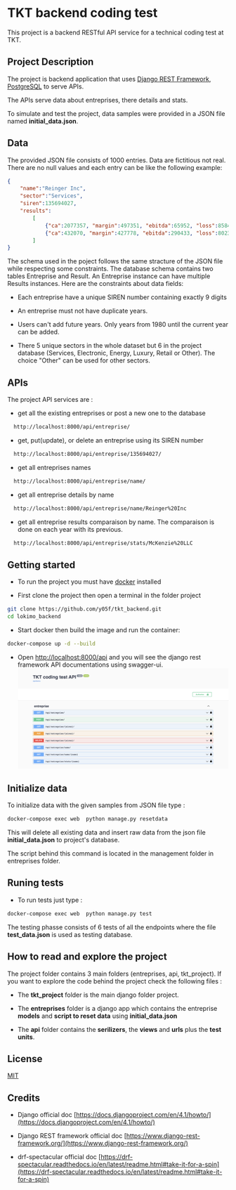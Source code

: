 # TKT backend coding test

This project is a backend RESTful API service for a technical coding test at TKT.

## Project Description

The project is backend application that uses [Django REST Framework](https://www.django-rest-framework.org/), [PostgreSQL](https://www.postgresql.org/) to serve APIs.

The APIs serve data about entreprises, there details and stats.

To simulate and test the project, data samples were provided in a JSON file named **initial_data.json**.

## Data

The provided JSON file consists of 1000 entries. Data are fictitious not real. There are no null values and each entry can be like the following example:

```json
{
    "name":"Reinger Inc",
    "sector":"Services",
    "siren":135694027,
    "results":
        [
            {"ca":2077357, "margin":497351, "ebitda":65952, "loss":858474, "year":2017},
            {"ca":432070, "margin":427778, "ebitda":290433, "loss":8023406, "year":2016}
        ]
}
```

The schema used in the poject follows the same stracture of the JSON file while respecting some constraints. The database schema contains two tables Entreprise and Result. An Entreprise instance can have multiple Results instances.
Here are the constraints about data fields:

  - Each entreprise have a unique SIREN number containing exactly 9 digits

  - An entreprise must not have duplicate years.

  - Users can't add future years. Only years from 1980 until the current year can be added.

  - There 5 unique sectors in the whole dataset but 6 in the project database (Services, Electronic, Energy, Luxury, Retail or Other). The choice "Other" can be used for other sectors.

## APIs

The project API services are :

- get all the existing entreprises or post a new one to the database

```bash
  http://localhost:8000/api/entreprise/  
```

- get, put(update), or delete an entreprise using its SIREN number

```bash
  http://localhost:8000/api/entreprise/135694027/
```

- get all entreprises names

```bash
  http://localhost:8000/api/entreprise/name/
```

- get all entreprise details by name

```bash
  http://localhost:8000/api/entreprise/name/Reinger%20Inc
```


- get all entreprise results comparaison by name. The comparaison is done on each year with its previous. 

```bash
  http://localhost:8000/api/entreprise/stats/McKenzie%20LLC
```

## Getting started

- To run the project you must have [docker](https://www.docker.com/) installed

- First clone the project then open a terminal in the folder project

```bash
git clone https://github.com/y05f/tkt_backend.git
cd lokimo_backend
```

- Start docker then build the image and run the container:

```bash
docker-compose up -d --build
```

- Open [http://localhost:8000/api](http://localhost:8000/api) and you will see the django rest framework API documentations using swagger-ui.
  ![screenshot](screenshot.png)

## Initialize data
To initialize data with the given samples from JSON file type :

```bash
docker-compose exec web  python manage.py resetdata
```

This will delete all existing data and insert raw data from the json file **initial_data.json** to project's database.

The script behind this command is located in the management folder in entreprises folder.

## Runing tests

- To run tests just type :

```bash
docker-compose exec web  python manage.py test
```

The testing phasse consists of 6 tests of all the endpoints where the file **test_data.json** is used as testing database.

## How to read and explore the project

The project folder contains 3 main folders (entreprises, api, tkt_project). If you want to explore the code behind the project check the following files :

- The **tkt_project** folder is the main django folder project.

- The **entreprises** folder is a django app which contains the entreprise **models** and **script to reset data** using **initial_data.json**

- The **api** folder contains the **serilizers**, the **views** and **urls** plus the **test units**.


## License

[MIT](https://choosealicense.com/licenses/mit/)

## Credits

- Django official doc [https://docs.djangoproject.com/en/4.1/howto/](https://docs.djangoproject.com/en/4.1/howto/)

- Django REST framework official doc [https://www.django-rest-framework.org/](https://www.django-rest-framework.org/)

- drf-spectacular official doc [https://drf-spectacular.readthedocs.io/en/latest/readme.html#take-it-for-a-spin](https://drf-spectacular.readthedocs.io/en/latest/readme.html#take-it-for-a-spin)
